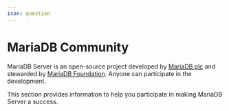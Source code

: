 ```yaml
---
icon: question
---
```


# MariaDB Community

MariaDB Server is an open-source project developed by [MariaDB plc](https://mariadb.com/) and stewarded by [MariaDB Foundation](https://mariadb.org/). Anyone can participate in the development.

This section provides information to help you participate in making MariaDB Server a success.
